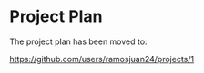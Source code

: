 # Project Plan

The project plan has been moved to:

https://github.com/users/ramosjuan24/projects/1
